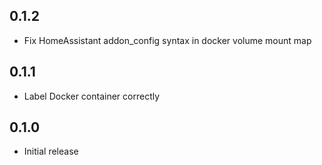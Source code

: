 <!-- https://developers.home-assistant.io/docs/add-ons/presentation#keeping-a-changelog -->

## 0.1.2

- Fix HomeAssistant addon_config syntax in docker volume mount map

## 0.1.1

- Label Docker container correctly

## 0.1.0

- Initial release
